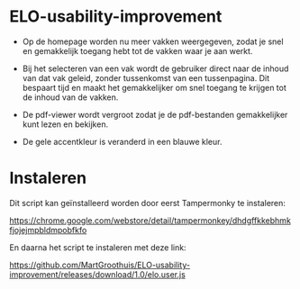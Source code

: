 # ELO-usability-improvement

- Op de homepage worden nu meer vakken weergegeven, zodat je snel en gemakkelijk toegang hebt tot de vakken waar je aan werkt.

- Bij het selecteren van een vak wordt de gebruiker direct naar de inhoud van dat vak geleid, zonder tussenkomst van een tussenpagina. Dit bespaart tijd en maakt het gemakkelijker om snel toegang te krijgen tot de inhoud van de vakken.

- De pdf-viewer wordt vergroot zodat je de pdf-bestanden gemakkelijker kunt lezen en bekijken.

- De gele accentkleur is veranderd in een blauwe kleur.

# Instaleren

Dit script kan geïnstalleerd worden door eerst Tampermonky te instaleren:

https://chrome.google.com/webstore/detail/tampermonkey/dhdgffkkebhmkfjojejmpbldmpobfkfo

En daarna het script te instaleren met deze link:

https://github.com/MartGroothuis/ELO-usability-improvement/releases/download/1.0/elo.user.js
